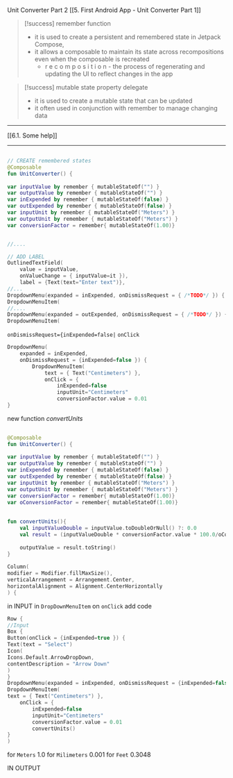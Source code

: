 Unit Converter Part 2
[[5. First Android App - Unit Converter Part 1]]

>[!success] remember function
>- it is used to create a persistent and remembered state in Jetpack Compose,
>- it allows a composable to maintain its state across recompositions even when the composable is recreated
>	- r e c o m p o s  i t i o n - the process of regenerating and updating the UI to reflect changes in the app



>[!success] mutable state property delegate
> - it is used to create a mutable state that can be updated
> - it often used in conjunction with remember to manage changing data

---------
[[6.1. Some help]]

-------

```kotlin

// CREATE remembered states
@Composable  
fun UnitConverter() {  
  
var inputValue by remember { mutableStateOf("") }  
var outputValue by remember { mutableStateOf("") }  
var inExpended by remember { mutableStateOf(false) }  
var outExpended by remember { mutableStateOf(false) }  
var inputUnit by remember { mutableStateOf("Meters") }  
var outputUnit by remember { mutableStateOf("Meters") }  
var conversionFactor = remember{ mutableStateOf(1.00)}


//....

// ADD LABEL
OutlinedTextField(
	value = inputValue, 
	onValueChange = { inputValue=it }),
	label = {Text(text="Enter text")},
//...
DropdownMenu(expanded = inExpended, onDismissRequest = { /*TODO*/ }) {  
DropdownMenuItem(
//....
DropdownMenu(expanded = outExpended, onDismissRequest = { /*TODO*/ }) {  
DropdownMenuItem(

```

`onDismissRequest={inExpended=false|`
`onClick`
```kotlin
DropdownMenu(
	expanded = inExpended,
	onDismissRequest = {inExpended=false }) {  
		DropdownMenuItem(  
			text = { Text("Centimeters") },  
			onClick = {  
				inExpended=false  
				inputUnit="Centimeters"  
				conversionFactor.value = 0.01  
}
```


new function *convertUnits*
```kotlin
  
@Composable  
fun UnitConverter() {  
  
var inputValue by remember { mutableStateOf("") }  
var outputValue by remember { mutableStateOf("") }  
var inExpended by remember { mutableStateOf(false) }  
var outExpended by remember { mutableStateOf(false) }  
var inputUnit by remember { mutableStateOf("Meters") }  
var outputUnit by remember { mutableStateOf("Meters") }  
var conversionFactor = remember{ mutableStateOf(1.00)}  
var oConversionFactor = remember{ mutableStateOf(1.00)}  
  
  
fun convertUnits(){  
	val inputValueDouble = inputValue.toDoubleOrNull() ?: 0.0  
	val result = (inputValueDouble * conversionFactor.value * 100.0/oConversionFactor.value).roundToInt() / 100.0  
  
	outputValue = result.toString()  
}
  
Column(  
modifier = Modifier.fillMaxSize(),  
verticalArrangement = Arrangement.Center,  
horizontalAlignment = Alignment.CenterHorizontally  
) {
```


in INPUT in `DropDownMenuItem` on `onClick` add code
```kotlin
Row {  
//Input  
Box {  
Button(onClick = {inExpended=true }) {  
Text(text = "Select")  
Icon(  
Icons.Default.ArrowDropDown,  
contentDescription = "Arrow Down"  
)  
}  
DropdownMenu(expanded = inExpended, onDismissRequest = {inExpended=false }) {  
DropdownMenuItem(  
text = { Text("Centimeters") },  
	onClick = {  
		inExpended=false  
		inputUnit="Centimeters"  
		conversionFactor.value = 0.01  
		convertUnits()  
}  
)


```

for `Meters` 1.0
for `Milimeters` 0.001
for `Feet` 0.3048

IN OUTPUT


